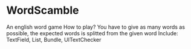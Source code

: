 # WordScamble
An english word game
How to play? You have to give as many words as possible, the expected words is splitted from the given word 
Include: TextField, List, Bundle, UITextChecker
